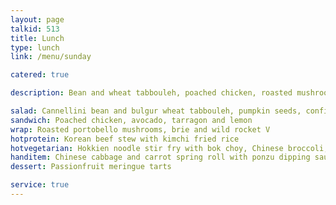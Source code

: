 ```yaml
---
layout: page
talkid: 513
title: Lunch
type: lunch
link: /menu/sunday

catered: true

description: Bean and wheat tabbouleh, poached chicken, roasted mushrooms, Korean beef stew, noodle stirfry, spring rolls, passionfruit meringue tarts

salad: Cannellini bean and bulgur wheat tabbouleh, pumpkin seeds, confit tomato and roasted garlic dressing V
sandwich: Poached chicken, avocado, tarragon and lemon
wrap: Roasted portobello mushrooms, brie and wild rocket V
hotprotein: Korean beef stew with kimchi fried rice
hotvegetarian: Hokkien noodle stir fry with bok choy, Chinese broccoli, shitake mushrooms and green shallots V
handitem: Chinese cabbage and carrot spring roll with ponzu dipping sauce V
dessert: Passionfruit meringue tarts

service: true
---
```

